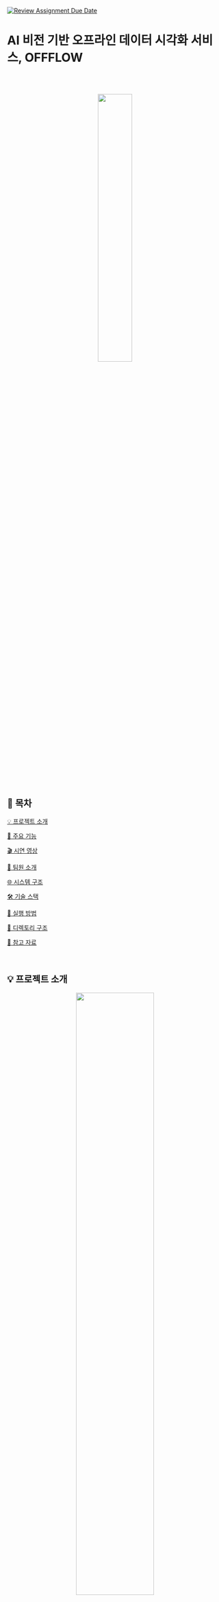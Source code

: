 [![Review Assignment Due Date](https://classroom.github.com/assets/deadline-readme-button-22041afd0340ce965d47ae6ef1cefeee28c7c493a6346c4f15d667ab976d596c.svg)](https://classroom.github.com/a/gFPznrUY)
# AI 비전 기반 오프라인 데이터 시각화 서비스, OFFFLOW
<br/> <br/> 
<div align="center"> 
    <p align = "center">
        <img src = "https://raw.githubusercontent.com/kookmin-sw/capstone-2025-10/master/assets/offflow_logo.svg"" width = "40%"/>
    </p>
</div>

<br/> <br/> 

## 🔗 목차 
[💡 프로젝트 소개](#-프로젝트-소개) 

[📝 주요 기능](#-주요-기능)

[🎬 시연 영상](#-시연-영상)

[👋 팀원 소개](#-팀원-소개)

[🌐 시스템 구조](#-시스템-구조)

[🛠 기술 스택](#-기술-스택)   

[🚀 실행 방법](#-실행-방법)  

[📂 디렉토리 구조](#-디렉토리-구조)  

[📝 참고 자료](#-참고-자료)

<br/> 

## 💡 프로젝트 소개

<div align="center"> 
    <p align = "center">
    <img src = "https://raw.githubusercontent.com/kookmin-sw/capstone-2025-10/master/assets/poster.png" width = "60%"/>
    </p>
</div>

### | AI 비전 기반 오프라인 데이터 시각화 서비스
-  **OFFFLOW**는 팝업스토어와 같은 오프라인 공간에서 AI기반 객체인식 기술을 활용하여 **고객 동선 및 군중 밀집도를 실시간으로 분석**하고 방문 고객의 **성별, 연령대와 체류 시간을 온라인 데이터로 변환 및 시각화**하여 제공합니다.

-  **OFFFLOW**는 변환된 데이터를 안전하게 수집하고 다양한 채널에서 발생하는 **고객 데이터를 통합 관리할 수 있는 대시보드 서비스**를 제공합니다.

-  **OFFFLOW**는 매장 운영자가 **실시간으로 고객 흐름**을 파악하고, 혼잡 구간을 조정하거나 상품 배치를 최적화함으로써 **오프라인 공간의 운영 효율성**을 높일 수 있도록 지원합니다.

<br/>


## 📝 주요 기능

### 🗺️ **트래킹 맵을 통한 고객 동선 시각화**
Yolov8 + DeepSort 알고리즘을 활용해 고객의 이동 경로를 실시간으로 수집하고, 트래킹 맵 위에 경로를 선 형태로 시각화하여 공간 내 이동 흐름을 한눈에 확인할 수 있습니다.

### 🔥 **히트맵을 통한 군중 밀집도 분석**
Point-based Crowd Counting 모델인 APGCC를 활용하여 공간별 밀집도를 분석하고 히트맵으로 시각화합니다.

### 📸 **AI 기반 객체 인식 및 성별·연령대 추론**
Yolov8을 활용하여 사람의 얼굴을 인식하고, EfficientNet 기반 분류형 모델을 활용하여 오프라인 공간 내 고객의 성별과 연령대를 파악하여 수치화합니다.

### 📊 **대시보드 기반 통계 제공**
각 대시보드는 성별 비율, 연령대 분포, 평균 체류시간, 방문자 수 등의 주요 통계 데이터를 실시간으로 제공합니다.

### 🎯 **사용자 정의 커스텀 이벤트 조건 설정**
방문자 체류시간, 위치, 시간대 등 조건을 조합하여 사용자 맞춤형 이벤트(예: 구매 가능성 높은 구간 탐지)를 생성하고 통계를 필터링할 수 있습니다.

### 🧠 **AI 분석 데이터 저장 시스템**
AI 분석 결과는 Redis 및 Kafka를 활용하여 비동기식 메모리큐에 저장 후 실시간으로 서버에 전송되며, 사용자는 대시보드를 통해 분석 결과를 빠르게 확인하고 인사이트를 얻을 수 있습니다.

### 📱 **QR기반 방문자 등록 시스템**
각 대시보드에 연동된 QR 코드를 통해 방문객 정보를 자동으로 등록하고, 방문 이력을 저장하여 맞춤형 분석 및 리타겟팅에 활용할 수 있습니다.

### 🧩 **상품-구역(섹션) 매핑 기능**
각 상품을 특정 구역(Section)과 매핑하여 고객 동선과 상품 배치를 연계 분석할 수 있으며, 매핑된 섹션별 성과 데이터도 확인할 수 있습니다.

<br/>

## 🎬 소개 영상


<br/>

## 👋 팀원 소개

<table>
    <tr align="center">
        <td style="min-width: 150px;">
            <a href="https://github.com/millook">
              <img src="https://avatars.githubusercontent.com/u/134192611?v=4" width="80">
              <br />
              <b>김민준</b>
            </a> 
            <br/>
              20171591
        </td>
        <td style="min-width: 150px;">
            <a href="https://github.com/skan9708">
              <img src="https://avatars.githubusercontent.com/u/19978313?v=4" width="80">
              <br />
              <b>최진혁</b>
            </a>
            <br/>
              20171715
        </td>
        <td style="min-width: 150px;">
            <a href="https://github.com/HO22">
              <img src="https://avatars.githubusercontent.com/u/38872856?v=4" width="80">
              <br />
              <b>김린회 </b>
            </a> 
            <br/>
              20181581
        </td>
        <td style="min-width: 150px;">
            <a href="https://github.com/seongjeongkyu1">
              <img src="https://avatars.githubusercontent.com/u/113752290?v=4" width="80">
              <br />
              <b>성정규</b>
            </a> 
            <br/>
              20191610
        </td>
        <td style="min-width: 150px;">
            <a href="https://github.com/minsang22">
              <img src="https://avatars.githubusercontent.com/u/55175192?v=4" width="80">
              <br />
              <b>윤민상</b>
            </a> 
            <br/>
              20191631 
        </td>
    </tr>
    <tr align="center">
        <td>
            팀장, Backend, DB
        </td>
        <td>
            Frontend, Infra
        </td>
        <td>
            Frontend, Backend
        </td>
                <td>
            AI
        </td>
                <td>
            AI
        </td>
    </tr>
    <tr align="center">
        <td>
            <span style="font-size: 12px;">kkmj1374@kookmin.ac.kr</span>
        </td>
        <td>
            <span style="font-size: 12px;">skan9708@kookmin.ac.kr</span>
        </td>
        <td>
            <span style="font-size: 12px;">flsghl@kookmin.ac.kr</span>
        </td>
                <td>
            <span style="font-size: 12px;">juku1133@gmail.com</span>
        </td>
                <td>
            <span style="font-size: 12px;">nornen20@kookmin.ac.kr</span>
        </td>
    </tr>
</table>

<br/>

## 🌐 시스템 구조
<br/>

<div align="center"> 
    <p align = "center">
    <img src = "https://raw.githubusercontent.com/kookmin-sw/capstone-2025-10/master/assets/system_architecture.png" width = 90%/>
    </p>
</div>

<br/>

## 🛠 기술 스택

### 💻 Frontend
|역할|종류|
|-|-|
|**Programming Language**| ![Javascript](https://img.shields.io/badge/Javascript-F7DF1E.svg?style=for-the-badge&logo=javascript&logoColor=white)
|**Library**| ![Next.js](https://img.shields.io/badge/Next.js-000000?style=for-the-badge&logo=Next.js&logoColor=white)
|**Styling**| ![Sass](https://img.shields.io/badge/sass-CC6699.svg?style=for-the-badge&logo=sass&logoColor=white)
|**Formatting**| ![ESLint](https://img.shields.io/badge/ESLint-4B32C3.svg?style=for-the-badge&logo=ESLint&logoColor=white) ![Prettier](https://img.shields.io/badge/Prettier-F7B93E.svg?style=for-the-badge&logo=Prettier&logoColor=white)
|**Package Manager**|![Yarn](https://img.shields.io/badge/Yarn-2C8EBB.svg?style=for-the-badge&logo=Yarn&logoColor=white)                             
|**Web Server**|![Nginx](https://img.shields.io/badge/Nginx-009639.svg?style=for-the-badge&logo=Nginx&logoColor=white)

<br />

### 💻 Backend
|역할|종류|
|-|-|
|**Programming Language**| ![JAVA](https://img.shields.io/badge/JAVA-004027?style=for-the-badge&logo=Jameson&logoColor=white) 
|**Framework**| ![SpringBoot](https://img.shields.io/badge/Spring_Boot-6DB33F?style=for-the-badge&logo=SpringBoot&logoColor=white)
|**Build Tool**| ![Gradle](https://img.shields.io/badge/Gradle-02303A?style=for-the-badge&logo=Gradle&logoColor=white) 
|**API**| ![Rest](https://img.shields.io/badge/Rest_API-000000?style=for-the-badge&logo=iRobot&logoColor=white)
|**Database**| ![PostgreSQL](https://img.shields.io/badge/PostgreSQL-4169E1?style=for-the-badge&logo=PostgreSQL&logoColor=white)
|**Database Service**| ![Redis](https://img.shields.io/badge/Redis-FF4438?style=for-the-badge&logo=Redis&logoColor=white)
|**Application Service**| ![NaverSMS](https://img.shields.io/badge/Naver_SMS-03C75A?style=for-the-badge&logo=Naver&logoColor=white) 
|**Message Queue**| ![ApacheKafka](https://img.shields.io/badge/Apache_Kafka-231F20?style=for-the-badge&logo=ApacheKafka&logoColor=white) 

<br />

### 💻 AI
|역할|종류|
|-|-|
|**Programming Language**| ![Python](https://img.shields.io/badge/Python_3.10-3776AB?style=for-the-badge&logo=python&logoColor=white) 
|**Operating System**| ![Ubuntu](https://img.shields.io/badge/ubuntu_22.04-E95420?style=for-the-badge&logo=ubuntu&logoColor=white) 
|**AI Env**| ![CudDa](https://img.shields.io/badge/CuDa_11.8-76B900?style=for-the-badge&logo=nvidia&logoColor=white)
| **Development Platform** | ![RunPod](https://img.shields.io/badge/RunPod-5C3EE8?style=for-the-badge)
|**Deep Learning Framework**| ![PyTorch](https://img.shields.io/badge/PyTorch-EE4C2C?style=for-the-badge&logo=PyTorch&logoColor=white)
|**Numerical Computing**| ![NumPy](https://img.shields.io/badge/NumPy-013243?style=for-the-badge&logo=NumPy&logoColor=white)
|**Visitor Tracking**|  ![YOLO](https://img.shields.io/badge/YOLO-111F68?style=for-the-badge&logo=yolo&logoColor=white) ![OpenCV](https://img.shields.io/badge/OpenCV-5C3EE8?style=for-the-badge&logo=OpenCV&logoColor=white) ![DeepSORT](https://img.shields.io/badge/DeepSORT-4D4D4D?style=for-the-badge)
|**Crowd Counting**| ![OpenCV](https://img.shields.io/badge/OpenCV-5C3EE8?style=for-the-badge&logo=OpenCV&logoColor=white) ![APGCC](https://img.shields.io/badge/APGCC-4D4D4D?style=for-the-badge)
|**Gender/Age Classification** | ![YOLO](https://img.shields.io/badge/YOLO-111F68?style=for-the-badge&logo=yolo&logoColor=white) ![OpenCV](https://img.shields.io/badge/OpenCV-5C3EE8?style=for-the-badge&logo=OpenCV&logoColor=white) ![EfficientNet](https://img.shields.io/badge/EfficientNet-4D4D4D?style=for-the-badge)


<br />

### 💻 Deployment

|역할|종류|
|-|-|
|**Deployment**| ![AmazonEC2](https://img.shields.io/badge/Amazon_EC2-FF9900?style=for-the-badge&logo=AmazonEC2&logoColor=white) ![Docker](https://img.shields.io/badge/Docker-2088FF?style=for-the-badge&logo=Docker&logoColor=white) 

<br/>

### 💻 Common
|역할|종류|
|-|-|
|**Communication**| ![Discord](https://img.shields.io/badge/Discord-5865F2?style=for-the-badge&logo=Discord&logoColor=white) 
|**Design**| ![Figma](https://img.shields.io/badge/Figma-F24E1E?style=for-the-badge&logo=Figma&logoColor=white)
|**Version Control**|![Git](https://img.shields.io/badge/Git-F05032?style=for-the-badge&logo=Git&logoColor=white) ![GitHub](https://img.shields.io/badge/GitHub-181717?style=for-the-badge&logo=GitHub&logoColor=white)
|**Project Management**| ![Notion](https://img.shields.io/badge/Notion-000000?style=for-the-badge&logo=Notion&logoColor=white) ![Trello](https://img.shields.io/badge/Trello-0052CC?style=for-the-badge&logo=Trello&logoColor=white)

<br />

## 🚀 실행 방법


<br/>

## 📂 폴더 구조
```
├── 📂.github

├── 📂frontend 

├── 📂backend       

├── 📂ai      

└── 📜 package

└── 📕 README.md
```

<br/>

## 📝 참고 자료
### 논문
<a href="" target="_blank">
<p align = "center">
  <img src="https://raw.githubusercontent.com/kookmin-sw/capstone-2025-10/master/assets/paper_1.png" width="40%">
<a href="" target="_blank">
  <img src="https://raw.githubusercontent.com/kookmin-sw/capstone-2025-10/master/assets/paper_2.png" width="40%">
</a>

### [중간 발표 자료]()
### [중간 보고서]()
### [시연 동영상]()
### [포스터]()
### [최종 발표 자료]()
### [결과 보고서]()
### [회의록]()
